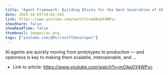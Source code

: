 ```yaml
---
title: "Agent Framework: Building Blocks for the Next Generation of AI Agents"
date: 2025-10-01T14:01:24Z
link: https://www.youtube.com/watch?v=mOAaGY4WPvc
showShare: false
showReadTime: false
thumbnail: images/ai.png
tags: ["youtube.com/@MicrosoftDeveloper"]
---
```

AI agents are quickly moving from prototypes to production — and openness is key to making them scalable, interoperable, and ...

- Link to article: https://www.youtube.com/watch?v=mOAaGY4WPvc